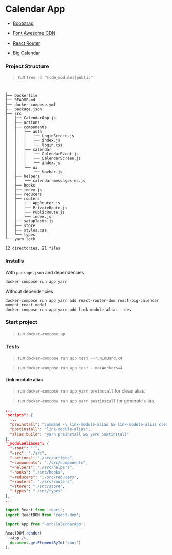 # Calendar App

- [Bootstrap][bootstrap]
- [Font Awesome CDN][font_awesome]

- [React Router][react_router]
- [Big Calendar][react_big_calendar]

[bootstrap]: https://getbootstrap.com/docs/4.5/getting-started/introduction
[font_awesome]: https://cdnjs.com/libraries/font-awesome

[react_router]: https://reacttraining.com/react-router/web/guides/quick-start
[react_big_calendar]: http://jquense.github.io/react-big-calendar/examples/index.html

### Project Structure

> run `tree -I "node_modules|public"`
```shell

.
├── Dockerfile
├── README.md
├── docker-compose.yml
├── package.json
├── src
│   ├── CalendarApp.js
│   ├── actions
│   ├── components
│   │   ├── auth
│   │   │   ├── LoginScreen.js
│   │   │   ├── index.js
│   │   │   └── login.css
│   │   ├── calendar
│   │   │   ├── CalendarEvent.js
│   │   │   ├── CalendarScreen.js
│   │   │   └── index.js
│   │   └── ui
│   │       └── Navbar.js
│   ├── helpers
│   │   └── calendar-messages-es.js
│   ├── hooks
│   ├── index.js
│   ├── reducers
│   ├── routers
│   │   ├── AppRouter.js
│   │   ├── PrivateRoute.js
│   │   ├── PublicRoute.js
│   │   └── index.js
│   ├── setupTests.js
│   ├── store
│   ├── styles.css
│   └── types
└── yarn.lock

12 directories, 21 files

```

### Installs

With `package.json` and dependencies
```shell
docker-compose run app yarn
```

Without dependencies
```shell
docker-compose run app yarn add react-router-dom react-big-calendar moment react-modal
docker-compose run app yarn add link-module-alias --dev
```

### Start project

> run `docker-compose up`

### Tests

> run `docker-compose run app test --runInBand`, or

> run `docker-compose run app test --maxWorkers=4`

#### Link module alias

> run `docker-compose run app yarn preinstall` for clean alias.

> run `docker-compose run app yarn postinstall` for generate alias.

```json
...
"scripts": {
  ...
  "preinstall": "command -v link-module-alias && link-module-alias clean || true",
  "postinstall": "link-module-alias",
  "alias:build": "yarn preinstall && yarn postinstall"
},
"_moduleAliases": {
  "~root": ".",
  "~src": "./src",
  "~actions": "./src/actions",
  "~components": "./src/components",
  "~helpers": "./src/helpers",
  "~hooks": "./src/hooks",
  "~reducers": "./src/reducers",
  "~routers": "./src/routers",
  "~store": "./src/store",
  "~types": "./src/types"
},
...
```

```javascript
import React from 'react';
import ReactDOM from 'react-dom';

import App from '~src/CalendarApp';

ReactDOM.render(
  <App />,
  document.getElementById('root')
);
```

